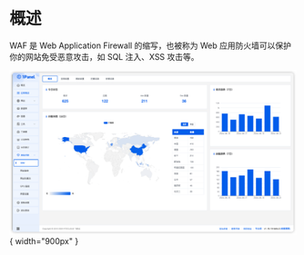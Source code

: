 # 概述

WAF 是 Web Application Firewall 的缩写，也被称为 Web 应用防火墙可以保护你的网站免受恶意攻击，如 SQL 注入、XSS 攻击等。

![img.png](../../../img/waf/dashboard.png){ width="900px" }
